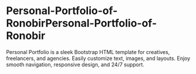 # Personal-Portfolio-of-RonobirPersonal-Portfolio-of-Ronobir
Personal Portfolio is a sleek Bootstrap HTML template for creatives, freelancers, and agencies. Easily customize text, images, and layouts. Enjoy smooth navigation, responsive design, and 24/7 support.
